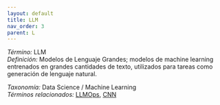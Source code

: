 ```yaml
---
layout: default
title: LLM
nav_order: 3
parent: L
---
```


*Término:* LLM  
*Definición:* Modelos de Lenguaje Grandes; modelos de machine learning entrenados en grandes cantidades de texto, utilizados para tareas como generación de lenguaje natural.

*Taxonomía:* Data Science / Machine Learning  
*Términos relacionados:* [LLMOps](https://maleniski.github.io/diccionario-angl-tec-mx/docs/alfabeticamente/L/llmops/), [CNN](https://maleniski.github.io/diccionario-angl-tec-mx/docs/alfabeticamente/C/cnn/)
